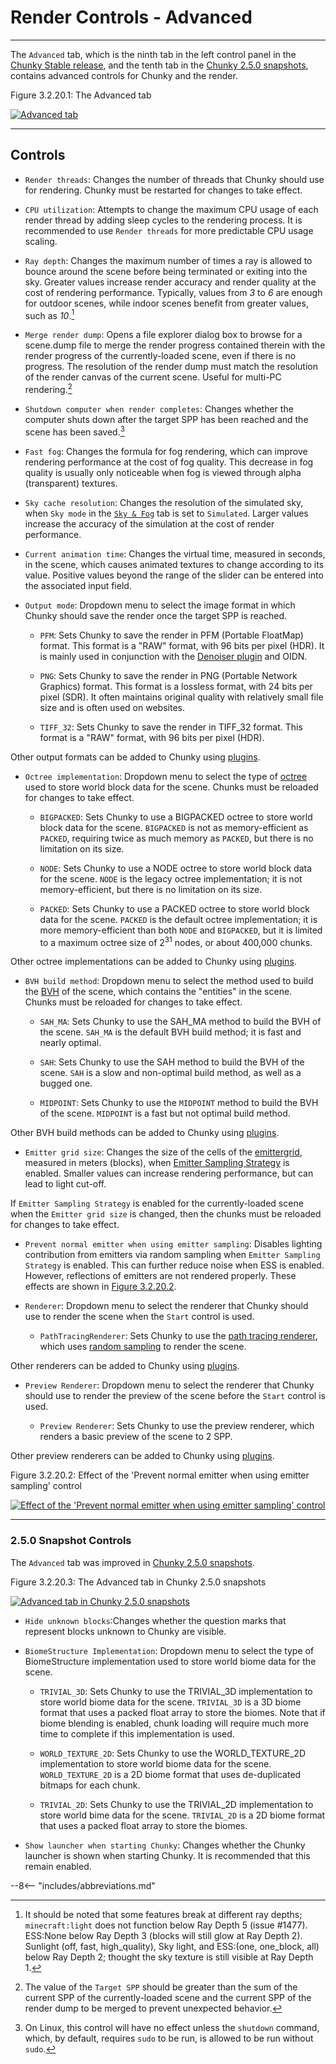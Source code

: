 # Render Controls - Advanced

---

The `Advanced` tab, which is the ninth tab in the left control panel in the [Chunky Stable release](../../../../getting_started/configuring_chunky_launcher#advanced-settings), and the tenth tab in the [Chunky 2.5.0 snapshots](../../../../getting_started/configuring_chunky_launcher#advanced-settings), contains advanced controls for Chunky and the render.

<div class="figure" id="figure-3-2-20-1">
  <p class="figure">
  Figure 3.2.20.1: The Advanced tab
  </p>
  <div class="figureimgcontainer">
    <a href="../../../../img/user_interface/render_controls/advanced_tab_2.4.x.png">
      <img class="figure" src="../../../../img/user_interface/render_controls/advanced_tab_2.4.x.png" alt="Advanced tab">
    </a>
  </div>
</div>

---

## Controls

- `Render threads`: Changes the number of threads that Chunky should use for rendering. Chunky must be restarted for changes to take effect.

- `CPU utilization`: Attempts to change the maximum CPU usage of each render thread by adding sleep cycles to the rendering process. It is recommended to use `Render threads` for more predictable CPU usage scaling.

- `Ray depth`: Changes the maximum number of times a ray is allowed to bounce around the scene before being terminated or exiting into the sky. Greater values increase render accuracy and render quality at the cost of rendering performance. Typically, values from *3* to *6* are enough for outdoor scenes, while indoor scenes benefit from greater values, such as *10*.[^3]

- `Merge render dump`: Opens a file explorer dialog box to browse for a scene.dump file to merge the render progress contained therein with the render progress of the currently-loaded scene, even if there is no progress. The resolution of the render dump must match the resolution of the render canvas of the current scene. Useful for multi-PC rendering.[^1]

- `Shutdown computer when render completes`: Changes whether the computer shuts down after the target SPP has been reached and the scene has been saved.[^2]

- `Fast fog`: Changes the formula for fog rendering, which can improve rendering performance at the cost of fog quality. This decrease in fog quality is usually only noticeable when fog is viewed through alpha (transparent) textures.

- `Sky cache resolution`: Changes the resolution of the simulated sky, when `Sky mode` in the [`Sky & Fog`](../sky_and_fog#sky-mode-settings) tab is set to `Simulated`. Larger values increase the accuracy of the simulation at the cost of render performance.

- `Current animation time`: Changes the virtual time, measured in seconds, in the scene, which causes animated textures to change according to its value. Positive values beyond the range of the slider can be entered into the associated input field.

- `Output mode`: Dropdown menu to select the image format in which Chunky should save the render once the target SPP is reached.

    - `PFM`: Sets Chunky to save the render in PFM (Portable FloatMap) format. This format is a "RAW" format, with 96 bits per pixel (HDR). It is mainly used in conjunction with the [Denoiser plugin](../../../../plugins/plugin_list#denoising-plugin) and OIDN.
    
    - `PNG`: Sets Chunky to save the render in PNG (Portable Network Graphics) format. This format is a lossless format, with 24 bits per pixel (SDR). It often maintains original quality with relatively small file size and is often used on websites.

    - `TIFF_32`: Sets Chunky to save the render in TIFF_32 format. This format is a "RAW" format, with 96 bits per pixel (HDR).

Other output formats can be added to Chunky using [plugins](../../../../plugins/chunky_plugins).

- `Octree implementation`: Dropdown menu to select the type of [octree](../../../technical/scene_format#octree) used to store world block data for the scene. Chunks must be reloaded for changes to take effect.

    - `BIGPACKED`: Sets Chunky to use a BIGPACKED octree to store world block data for the scene. `BIGPACKED` is not as memory-efficient as `PACKED`, requiring twice as much memory as `PACKED`, but there is no limitation on its size.

    - `NODE`: Sets Chunky to use a NODE octree to store world block data for the scene. `NODE` is the legacy octree implementation; it is not memory-efficient, but there is no limitation on its size.

    - `PACKED`: Sets Chunky to use a PACKED octree to store world block data for the scene. `PACKED` is the default octree implementation; it is more memory-efficient than both `NODE` and `BIGPACKED`, but it is limited to a maximum octree size of 2<sup>31</sup> nodes, or about 400,000 chunks.

Other octree implementations can be added to Chunky using [plugins](../../../../plugins/chunky_plugins).

- `BVH build method`: Dropdown menu to select the method used to build the [BVH](../../../technical/scene_format#octree) of the scene, which contains the "entities" in the scene. Chunks must be reloaded for changes to take effect.

    - `SAH_MA`: Sets Chunky to use the SAH_MA method to build the BVH of the scene. `SAH_MA` is the default BVH build method; it is fast and nearly optimal.

    - `SAH`: Sets Chunky to use the SAH method to build the BVH of the scene. `SAH` is a slow and non-optimal build method, as well as a bugged one.

    - `MIDPOINT`: Sets Chunky to use the `MIDPOINT` method to build the BVH of the scene. `MIDPOINT` is a fast but not optimal build method.

Other BVH build methods can be added to Chunky using [plugins](../../../../plugins/chunky_plugins).

- `Emitter grid size`: Changes the size of the cells of the [emittergrid](../../../introduction/next_event_estimation#emitter-sampling-strategy-ess), measured in meters (blocks), when [Emitter Sampling Strategy](../lighting#controls) is enabled. Smaller values can increase rendering performance, but can lead to light cut-off.

If `Emitter Sampling Strategy` is enabled for the currently-loaded scene when the `Emitter grid size` is changed, then the chunks must be reloaded for changes to take effect.

- `Prevent normal emitter when using emitter sampling`: Disables lighting contribution from emitters via random sampling when `Emitter Sampling Strategy` is enabled. This can further reduce noise when ESS is enabled. However, reflections of emitters are not rendered properly. These effects are shown in [Figure 3.2.20.2](#figure-3-2-20-2).

- `Renderer`: Dropdown menu to select the renderer that Chunky should use to render the scene when the `Start` control is used.

    - `PathTracingRenderer`: Sets Chunky to use the [path tracing renderer](../../../introduction/path_tracing), which uses [random sampling](../../../introduction/samples_and_noise) to render the scene.

Other renderers can be added to Chunky using [plugins](../../../../plugins/chunky_plugins).

- `Preview Renderer`: Dropdown menu to select the renderer that Chunky should use to render the preview of the scene before the `Start` control is used.

    - `Preview Renderer`: Sets Chunky to use the preview renderer, which renders a basic preview of the scene to 2 SPP.

Other preview renderers can be added to Chunky using [plugins](../../../../plugins/chunky_plugins).

<div class="figure" id="figure-3-2-20-2">
  <p class="figure">
  Figure 3.2.20.2: Effect of the 'Prevent normal emitter when using emitter sampling' control
  </p>
  <div class="figureimgcontainer">
    <a href="../../../../img/examples/render_controls/advanced/prevent_normal_emitter.png">
      <img class="figure" src="../../../../img/examples/render_controls/advanced/prevent_normal_emitter.png" alt="Effect of the 'Prevent normal emitter when using emitter sampling' control">
    </a>
  </div>
</div>

---

### 2.5.0 Snapshot Controls

The `Advanced` tab was improved in [Chunky 2.5.0 snapshots](../../../../getting_started/configuring_chunky_launcher#advanced-settings).

<div class="figure" id="figure-3-2-20-3">
  <p class="figure">
  Figure 3.2.20.3: The Advanced tab in Chunky 2.5.0 snapshots
  </p>
  <div class="figureimgcontainer">
    <a href="../../../../img/user_interface/render_controls/advanced_tab_2.5.0.png">
      <img class="figure" src="../../../../img/user_interface/render_controls/advanced_tab_2.5.0.png" alt="Advanced tab in Chunky 2.5.0 snapshots">
    </a>
  </div>
</div>

- `Hide unknown blocks`:Changes whether the question marks that represent blocks unknown to Chunky are visible.

- `BiomeStructure Implementation`: Dropdown menu to select the type of BiomeStructure implementation used to store world biome data for the scene.

    - `TRIVIAL_3D`: Sets Chunky to use the TRIVIAL_3D implementation to store world biome data for the scene. `TRIVIAL_3D` is a 3D biome format that uses a packed float array to store the biomes. Note that if biome blending is enabled, chunk loading will require much more time to complete if this implementation is used.

    - `WORLD_TEXTURE_2D`: Sets Chunky to use the WORLD_TEXTURE_2D implementation to store world biome data for the scene. `WORLD_TEXTURE_2D` is a 2D biome format that uses de-duplicated bitmaps for each chunk.

    - `TRIVIAL_2D`: Sets Chunky to use the TRIVIAL_2D implementation to store world bime data for the scene. `TRIVIAL_2D` is a 2D biome format that uses a packed float array to store the biomes.

- `Show launcher when starting Chunky`: Changes whether the Chunky launcher is shown when starting Chunky. It is recommended that this remain enabled.

[^1]: The value of the `Target SPP` should be greater than the sum of the current SPP of the currently-loaded scene and the current SPP of the render dump to be merged to prevent unexpected behavior.

[^2]: On Linux, this control will have no effect unless the `shutdown` command, which, by default, requires `sudo` to be run, is allowed to be run without `sudo`.

[^3]: It should be noted that some features break at different ray depths; `minecraft:light` does not function below Ray Depth 5 (issue #1477). ESS:None below Ray Depth 3 (blocks will still glow at Ray Depth 2). Sunlight (off, fast, high_quality), Sky light, and ESS:(one, one_block, all) below Ray Depth 2; thought the sky texture is still visible at Ray Depth 1.

--8<-- "includes/abbreviations.md"
